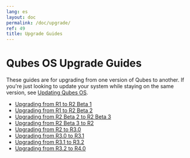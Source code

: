```yaml
---
lang: es
layout: doc
permalink: /doc/upgrade/
ref: 49
title: Upgrade Guides
---
```


Qubes OS Upgrade Guides
=======================

These guides are for upgrading from one version of Qubes to another.
If you're just looking to update your system while staying on the same version, see [Updating Qubes OS].

 * [Upgrading from R1 to R2 Beta 1](/doc/upgrade-to-r2b1/)
 * [Upgrading from R1 to R2 Beta 2](/doc/upgrade-to-r2b2/)
 * [Upgrading from R2 Beta 2 to R2 Beta 3](/doc/upgrade-to-r2b3/)
 * [Upgrading from R2 Beta 3 to R2](/doc/upgrade-to-r2/)
 * [Upgrading from R2 to R3.0](/doc/upgrade-to-r3.0/)
 * [Upgrading from R3.0 to R3.1](/doc/upgrade-to-r3.1/)
 * [Upgrading from R3.1 to R3.2](/doc/upgrade-to-r3.2/)
 * [Upgrading from R3.2 to R4.0](/doc/upgrade-to-r4.0/)


[Updating Qubes OS]: /doc/updating-qubes-os/
